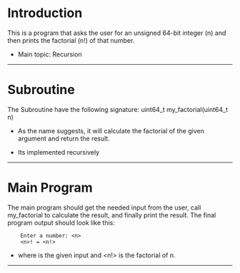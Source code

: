 # Introduction

This is a program that asks the user for an unsigned 64-bit integer (n) and then prints the factorial (n!) of that number.

- Main topic: Recursion

----

# Subroutine

The Subroutine have the following signature: uint64_t my_factorial(uint64_t n)

- As the name suggests, it will calculate the factorial of the given argument and return the result.

- Its implemented recursively

----

# Main Program

The main program should get the needed input from the user, call my_factorial to calculate the result, and finally print the result. The final program output should look like this:

```
    Enter a number: <n>
    <n>! = <n!>
```

- where <n> is the given input and <n!> is the factorial of n.

----